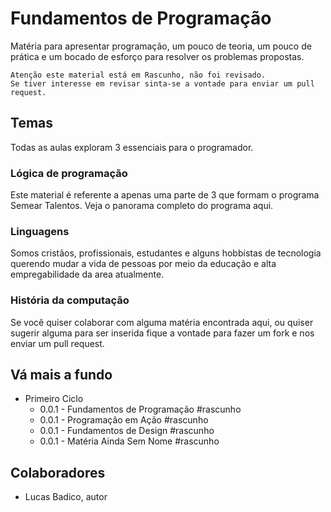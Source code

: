 # Fundamentos de Programação
Matéria para apresentar programação, um pouco de teoria, um pouco de prática e um bocado de esforço para resolver os problemas propostas.

```
Atenção este material está em Rascunho, não foi revisado.
Se tiver interesse em revisar sinta-se a vontade para enviar um pull request.
```
## Temas
Todas as aulas exploram 3 essenciais para o programador.
### Lógica de programação
Este material é referente a apenas uma parte de 3 que formam o programa Semear Talentos. Veja o panorama completo do programa aqui.

### Linguagens
Somos cristãos, profissionais, estudantes e alguns hobbistas de tecnologia querendo mudar a vida de pessoas por meio da educação e alta empregabilidade da area atualmente.

### História da computação
Se você quiser colaborar com alguma matéria encontrada aqui, ou quiser sugerir alguma para ser inserida fique a vontade para fazer um fork e nos enviar um pull request.

## Vá mais a fundo
- Primeiro Ciclo
  * 0.0.1 - Fundamentos de Programação #rascunho
  * 0.0.1 - Programação em Ação #rascunho
  * 0.0.1 - Fundamentos de Design #rascunho
  * 0.0.1 - Matéria Ainda Sem Nome #rascunho

## Colaboradores
- Lucas Badico, autor